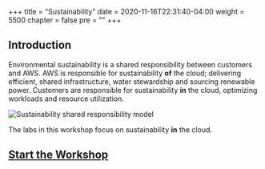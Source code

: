 +++
title = "Sustainability"
date = 2020-11-16T22:31:40-04:00
weight = 5500
chapter = false
pre = ""
+++

## Introduction
Environmental sustainability is a shared responsibility between customers and AWS. AWS is responsible for sustainability **of** the cloud; delivering efficient, shared infrastructure, water stewardship and sourcing renewable power. Customers are responsible for sustainability **in** the cloud, optimizing workloads and resource utilization.

![Sustainability shared responsibility model](/Sustainability/images/sustainability_shared_responsibility.svg)

The labs in this workshop focus on sustainability **in** the cloud.

## [Start the Workshop](https://catalog.us-east-1.prod.workshops.aws/workshops/34f8e4fb-14de-4b10-8dee-d9e2b8db9eb2/en-US)
